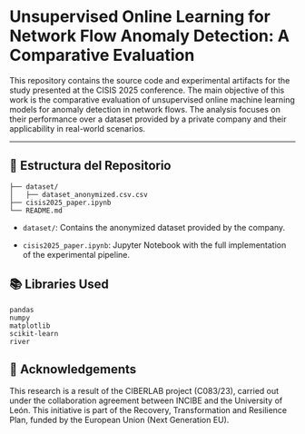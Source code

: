 # Unsupervised Online Learning for Network Flow Anomaly Detection: A Comparative Evaluation

This repository contains the source code and experimental artifacts for the study presented at the CISIS 2025 conference. The main objective of this work is the comparative evaluation of unsupervised online machine learning models for anomaly detection in network flows. The analysis focuses on their performance over a dataset provided by a private company and their applicability in real-world scenarios.

---

## 📁 Estructura del Repositorio

```plaintext
├── dataset/
│   ├── dataset_anonymized.csv.csv
├── cisis2025_paper.ipynb
└── README.md
```

- `dataset/`:  Contains the anonymized dataset provided by the company.

- `cisis2025_paper.ipynb`: Jupyter Notebook with the full implementation of the experimental pipeline.

## 📚 Libraries Used

```plaintext
pandas
numpy
matplotlib
scikit-learn
river
```


## 🙏 Acknowledgements

This research is a result of the CIBERLAB project (C083/23), carried out under the collaboration agreement between INCIBE and the University of León. This initiative is part of the Recovery, Transformation and Resilience Plan, funded by the European Union (Next Generation EU).
